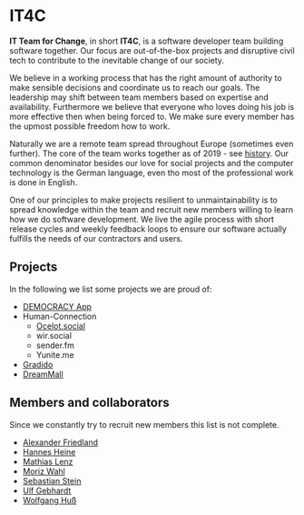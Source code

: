# IT4C

**IT Team for Change**, in short **IT4C**, is a software developer team building software together. Our focus are out-of-the-box projects and disruptive civil tech to contribute to the inevitable change of our society.

We believe in a working process that has the right amount of authority to make sensible decisions and coordinate us to reach our goals. The leadership may shift between team members based on expertise and availability. Furthermore we believe that everyone who loves doing his job is more effective then when being forced to. We make sure every member has the upmost possible freedom how to work.

Naturally we are a remote team spread throughout Europe (sometimes even further). The core of the team works together as of 2019 - see [history](./history.md). Our common denominator besides our love for social projects and the computer technology is the German language, even tho most of the professional work is done in English.

One of our principles to make projects resilient to unmaintainability is to spread knowledge within the team and recruit new members willing to learn how we do software development. We live the agile process with short release cycles and weekly feedback loops to ensure our software actually fulfills the needs of our contractors and users.

## Projects

In the following we list some projects we are proud of:

- [DEMOCRACY App](./projects/democracy.app.md)
- Human-Connection <!-- [Human-Connection](./projects/human-connection.md)-->
  - [Ocelot.social](./projects/ocelot.social.md)
  - wir.social <!-- [wir.social](./projects/wir.social.md) -->
  - sender.fm <!-- [sender.fm](./projects/sender.fm.md) -->
  - Yunite.me <!--[Yunite.me](./projects/yunite.me.md) -->
- [Gradido](./projects/gradido.md)
- [DreamMall](./projects/dreammall.md)

## Members and collaborators

Since we constantly try to recruit new members this list is not complete.

- [Alexander Friedland](./people/alexander-friedland.md)
- [Hannes Heine](./people/hannes-heine.md)
- [Mathias Lenz](./people/mathias-lenz.md)
- [Moriz Wahl](./people/moriz-wahl.md)
- [Sebastian Stein](./people/sebastian-stein.md)
- [Ulf Gebhardt](./people/ulf-gebhardt.md)
- [Wolfgang Huß](./people/wolfgang-huss.md)

<!-- ## Organisationen -->
<!-- textlint-disable period-in-list-item -->
<!-- - busFaktor() e.V. -->
<!-- textlint-enable period-in-list-item -->
